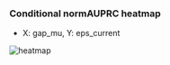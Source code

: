 ### Conditional normAUPRC heatmap

- X: gap_mu, Y: eps_current

![heatmap](/home/elicer/project_0814_2/results/20250816-072930/holdout/conditional_heatmap_gap_mu_vs_eps_current.png)
